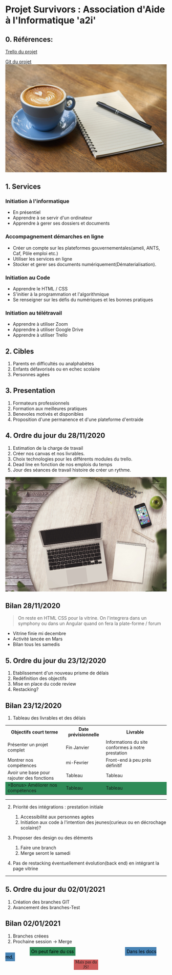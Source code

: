# Projet Survivors : Association d'Aide à l'Informatique 'a2i'
## 0. Références:
[Trello du projet](https://trello.com/b/VN6CoFNM/enseignement-mise-en-place-du-projet)

[Git du projet](https://github.com/rubentrottein/survivors)
![test](img/bg1.jpg)
    
## 1. Services

### Initiation à l'informatique
- En présentiel
- Apprendre à se servir d'un ordinateur
- Apprendre à gerer ses dossiers et documents

### Accompagnement démarches en ligne
- Créer un compte sur les plateformes gouvernementales(ameli, ANTS, Caf, Pôle emploi etc.)
- Utiliser les services en ligne
- Stocker et gerer ses documents numériquement(Dématerialisation).

### Initiation au Code
- Apprendre le HTML / CSS
- S'initier à la programmation et l'algorithmique
- Se renseigner sur les défis du numériques et les bonnes pratiques

### Initiation au télétravail
- Apprendre à utiliser Zoom
- Apprendre à utiliser Google Drive
- Apprendre à utiliser Trello

## 2. Cibles
1. Parents en difficultés ou analphabètes
2. Enfants défavorisés ou en echec scolaire
3. Personnes agées

## 3. Presentation
1. Formateurs professionnels
2. Formation aux meilleures pratiques
3. Benevoles motivés et disponibles
4. Proposition d'une permanence et d'une plateforme d'entraide

## 4. Ordre du jour du 28/11/2020
1. Estimation de la charge de travail
2. Créer nos canvas et nos livrables.
3. Choix technologies pour les différents modules du trello.
4. Dead line en fonction de nos emplois du temps
5. Jour des séances de travail histoire de créer un rythme.

![test](img/bg2.jpg)

Bilan 28/11/2020
-------------

>On reste en HTML CSS pour la vitrine. On l'integrera dans un symphony ou dans un Angular quand on fera la plate-forme / forum

* Vitrine finie mi decembre
* Activité lancée en Mars
* Bilan tous les samedis

## 5. Ordre du jour du 23/12/2020
1. Etablissement d'un nouveau prisme de délais
2. Redéfinition des objectifs
3. Mise en place du code review
4. Restacking?

Bilan 23/12/2020
---------------
1. Tableau des livrables et des délais
<table>
    <tr>
        <th>Objectifs court terme</th>
        <th>Date prévisionnelle</th>
        <th>Livrable</th>
    </tr>
    <tr>
        <td>Présenter un projet complet</td>
        <td>Fin Janvier</td>
        <td>Informations du site conformes à notre prestation</td>
    </tr>
    <tr>
        <td>Montrer nos compétences</td>
        <td>mi-Fevrier</td>
        <td>Front-end à peu près définitif</td>
    </tr>
    <tr>
        <td>Avoir une base pour rajouter des fonctions</td>
        <td>Tableau</td>
        <td>Tableau</td>
    </tr>
    <tr class="bonus">
        <td>>Bonus> Améliorer nos compétences</td>
        <td>Tableau</td>
        <td>Tableau</td>
    </tr>
</table>

--------------------

2. Priorité des intégrations : prestation initiale
    1. Accessibilité aux personnes agées
    2. Initiation aux code à l'intention des jeunes(curieux ou en décrochage scolaire)?

3. Proposer des design ou des éléments
    1. Faire une branch
    2. Merge seront le samedi

4. Pas de restacking éventuellement évolution(back end) en intégrant la page vitrine

---------------------------

## 5. Ordre du jour du 02/01/2021
1. Création des branches GIT
2. Avancement des branches-Test

Bilan 02/01/2021
----------------------------
1. Branches créees
2. Prochaine session -> Merge





<style> 
div{text-align: center; }
.bonus{background: seagreen;}
#test, #test1{
    background: seagreen;
    color: black;
    display: inline;
    width: 25%;
    margin: auto 15%;
    padding: 1%;
}
#test1{
    background: steelblue;
}
#test2{
    background: indianred;
    margin: 0 auto;
    width: 15%;
    font-family:'Comic Sans MS';
}
</style>

<div id="test" class="bonus">On peut faire du css</div>
<div id="test1">Dans les docs md.</div>
<div id="test2">Mais pas du JS!</div>
